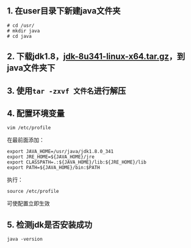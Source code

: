 
## 1. 在user目录下新建java文件夹
```shell
# cd /usr/
# mkdir java
# cd java
```

##  2. 下载jdk1.8，[jdk-8u341-linux-x64.tar.gz](https://www.oracle.com/java/technologies/downloads/#java8)，到java文件夹下

##  3. 使用`tar -zxvf 文件名`进行解压

##  4. 配置环境变量
```shell
vim /etc/profile
```
在最前面添加：
```shell
export JAVA_HOME=/usr/java/jdk1.8.0_341
export JRE_HOME=${JAVA_HOME}/jre
export CLASSPATH=.:${JAVA_HOME}/lib:${JRE_HOME}/lib
export PATH=${JAVA_HOME}/bin:$PATH
```
执行：
```shell
source /etc/profile
```
可使配置立即生效

##  5. 检测jdk是否安装成功
```shell
java -version
```
